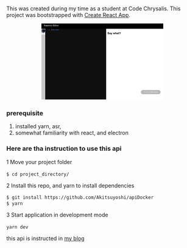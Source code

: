 # 

This was created during my time as a student at Code Chrysalis.
This project was bootstrapped with [Create React App](https://github.com/facebookincubator/create-react-app).

<p align="center">
  <img alt="desktop" title="imgLogo" src="./src/readme/Screen Shot 2018-09-27 at 11.00.03.png" width="auto" height="200px">
</p>


### prerequisite
1. installed yarn, asr, 
2. somewhat familiarity with react, and electron

### Here are tha instruction to use this api

1 Move your project folder

`$ cd project_directory/`

2 Install this repo, and yarn to install dependencies

```
$ git install https://github.com/Akitsuyoshi/apiDocker
$ yarn
```

3 Start application in development mode

`yarn dev`


this api is instructed in [my blog](https://medium.com/p/e63fb2631bfc/edit)
